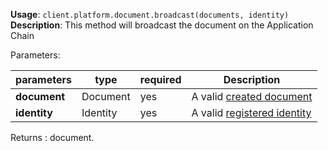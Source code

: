 **Usage**: `client.platform.document.broadcast(documents, identity)`    
**Description**: This method will broadcast the document on the Application Chain

Parameters: 

| parameters                | type      | required       | Description                                                       |  
|---------------------------|-----------|----------------| -----------------------------------------------------------------	|
| **document**              | Document  | yes            | A valid [created document](/platform/documents/create.md) |
| **identity**              | Identity  | yes            | A valid [registered identity](/platform/identities/register.md) |

Returns : document.
